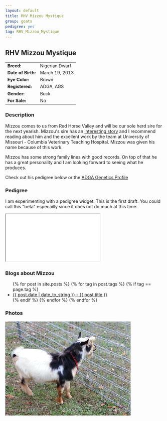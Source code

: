 ```yaml
---
layout: default
title: RHV Mizzou Mystique
group: goats
pedigree: yes
tag: RHV_Mizzou_Mystique
---
```


## RHV Mizzou Mystique
| | |
|:---|:---
|**Breed:**|Nigerian Dwarf
|**Date of Birth:**|March 19, 2013
|**Eye Color:**|Brown
|**Registered:**|ADGA, AGS
|**Gender:**|Buck
|**For Sale:**|No

### Description

Mizzou comes to us from Red Horse Valley and will be our sole herd sire for the next yearish. 
Mizzou's sire has an [interesting story](http://www.redhorsevalley.com/centos-story/) and I recommend reading
about him and the excellent work by the team at University of Missouri - Columbia Veterinary Teaching Hospital. Mizzou was
given his name because of this work. 

Mizzou has some strong family lines with good records. On top of that he has a great personality and I am looking forward
to seeing what he produces.

Check out his pedigree below or the [ADGA Genetics Profile](http://www.adgagenetics.org/GoatDetail.aspx?RegNumber=D001630035)

### Pedigree

I am experimenting with a pedigree widget. This is the first draft. You could call this "beta" 
especailly since it does not do much at this time.

<iframe src="/goats/pedigrees/RHV_Mizzou_Mystique.html" marginwidth="0" marginheight="0" scrolling="no"></iframe>

### Blogs about Mizzou

<ul>
  {% for post in site.posts %}
    {% for tag in post.tags %}
      {% if tag == page.tag %}
        <li>
           <a href="{{ post.url }}">{{ post.date | date_to_string }} - {{ post.title }}</a>
        </li>
      {% endif %}
    {% endfor %}
  {% endfor %}
</ul>


### Photos

<img src="/images/goats/RHV_Mizzou_Mystique/1.jpg" alt="Image of RHV Mizzou Mystique" class="pic"/>

